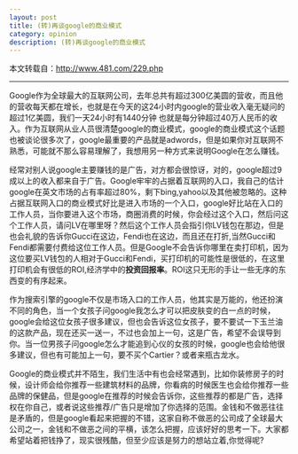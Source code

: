 ```yaml
---
layout: post
title: (转)再谈google的商业模式
category: opinion
description: (转)再谈google的商业模式
---
```


本文转载自：<http://www.481.com/229.php>

---

Google作为全球最大的互联网公司，去年总共有超过300亿美圆的营收，而且他的营收每天都在增长，也就是在今天的这24小时内google的营业收入毫无疑问的超过1亿美圆，我们一天24小时有1440分钟 也就是每分钟超过40万人民币的收入。作为互联网从业人员很清楚google的商业模式，google的商业模式这个话题也被谈论很多次了，google最重要的产品就是adwords，但是如果你对互联网不熟悉，可能就不那么容易理解了，我想用另一种方式来说明Google在怎么赚钱。

经常对别人说google主要赚钱的是广告，对方都会很惊讶，对的，google超过9成以上的收入都来自于广告。Google牢牢的占据着互联网的入口，我自己的估计google在英文市场的占有率超过80%，剩下bing,yahoo以及其他被忽略的。这种占据互联网入口的商业模式好比是进入市场的一个入口，google好比站在入口的工作人员，当你要进入这个市场，商圈消费的时候，你会经过这个入口，然后问这个工作人员，请问LV在哪里呀？然后这个工作人员会指引你LV钱包在那边，但是也会礼貌的告诉你Gucci在这边，Fendi也在这边，而且还在打折,当然Gucci和Fendi都需要付费给这位工作人员。但是Google不会告诉你哪里在卖打印机，因为这位要买LV钱包的人相对于Gucci和Fendi，买打印机的可能性是很低的，在这里打印机会有很低的ROI,经济学中的**投资回报率**。ROI这只无形的手让一些无序的东西变的有序起来。

作为搜索引擎的google不仅是市场入口的工作人员，他其实是万能的，他还扮演不同的角色，当一个女孩子问google我怎么才可以把皮肤变的白一点的时候，google会给这位女孩子很多建议，但也会告诉这位女孩子，要不要试一下玉兰油的这款产品，现在还买一送一，不过也会加上一句，这是广告，希望不会误导到你。当一位男孩子问google怎么才能追到心仪的女孩的时候，google也会给他很多建议，但也有可能加上一句，要不买个Cartier？或者来瓶古龙水。

Google的商业模式并不陌生，我们生活中有也会经常遇到，比如你装修房子的时候，设计师会给你推荐一些建筑材料的品牌，你看病的时候医生也会给你推荐一些品牌的保健品，但是google在推荐的时候会告诉你，这些推荐的都是广告，选择权在你自己，或者说这些推荐/广告只是增加了你选择的范围。金钱和不做恶往往是矛盾的，但是google看起来把握的不错，这家自称不做恶的公司成了全球最大公司之一，金钱和不做恶之间的平横，该怎么把握，应该好好的思考一下。大家都希望站着把钱挣了，现实很残酷，但至少应该是努力的想站立着,你觉得呢?

